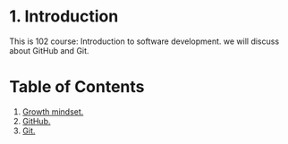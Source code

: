 # 1. Introduction

This is 102 course: Introduction to software development.
we will discuss about GitHub and Git.

# Table of Contents
1. [ Growth mindset. ](https://duhaalazzam.github.io/reading-notes/growth)
2. [ GitHub. ](https://duhaalazzam.github.io/reading-notes/summery)
3. [ Git. ](https://duhaalazzam.github.io/reading-notes/git)
